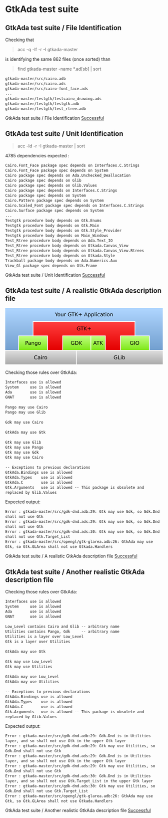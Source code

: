 
# GtkAda test suite



##  GtkAda test suite / File Identification

  Checking that  

  > acc -q -lf -r -I gtkada-master  

  is identifying the same 862 files (once sorted) than  

  > find gtkada-master -name *.ad[sb] | sort  
```  
gtkada-master/src/cairo.adb
gtkada-master/src/cairo.ads
gtkada-master/src/cairo-font_face.ads
...
gtkada-master/testgtk/testcairo_drawing.ads
gtkada-master/testgtk/testgtk.adb
gtkada-master/testgtk/test_rtree.adb
```  


GtkAda test suite / File Identification [Successful](tests_status.md#successful)

##  GtkAda test suite / Unit Identification


  > acc -ld -r -I gtkada-master | sort  

  4785 dependencies expected :  

```  
Cairo.Font_Face package spec depends on Interfaces.C.Strings
Cairo.Font_Face package spec depends on System
Cairo package spec depends on Ada.Unchecked_Deallocation
Cairo package spec depends on Glib
Cairo package spec depends on Glib.Values
Cairo package spec depends on Interfaces.C.Strings
Cairo package spec depends on System
Cairo.Pattern package spec depends on System
Cairo.Scaled_Font package spec depends on Interfaces.C.Strings
Cairo.Surface package spec depends on System
...
Testgtk procedure body depends on Gtk.Enums
Testgtk procedure body depends on Gtk.Main
Testgtk procedure body depends on Gtk.Style_Provider
Testgtk procedure body depends on Main_Windows
Test_Rtree procedure body depends on Ada.Text_IO
Test_Rtree procedure body depends on Gtkada.Canvas_View
Test_Rtree procedure body depends on Gtkada.Canvas_View.Rtrees
Test_Rtree procedure body depends on Gtkada.Style
Trackball package body depends on Ada.Numerics.Aux
View_Gl package spec depends on Gtk.Frame
```  


GtkAda test suite / Unit Identification [Successful](tests_status.md#successful)

##  GtkAda test suite / A realistic GtkAda description file


  ![](gtk.png)  

  Checking those rules over GtkAda:  

```  
Interfaces use is allowed
System     use is allowed 
Ada        use is allowed
GNAT       use is allowed

Pango may use Cairo
Pango may use Glib

Gdk may use Cairo

GtkAda may use Gtk 

Gtk may use Glib
Gtk may use Pango
Gtk may use Gdk
Gtk may use Cairo

-- Exceptions to previous declarations
GtkAda.Bindings use is allowed
GtkAda.Types    use is allowed
GtkAda.C        use is allowed
Gtk.Arguments   use is allowed -- This package is obsolete and replaced by Glib.Values
```  

  Expected output:  

```  
Error : gtkada-master/src/gdk-dnd.adb:29: Gtk may use Gdk, so Gdk.Dnd shall not use Gtk
Error : gtkada-master/src/gdk-dnd.ads:29: Gtk may use Gdk, so Gdk.Dnd shall not use Gtk
Error : gtkada-master/src/gdk-dnd.ads:30: Gtk may use Gdk, so Gdk.Dnd shall not use Gtk.Target_List
Error : gtkada-master/src/opengl/gtk-glarea.adb:26: GtkAda may use Gtk, so Gtk.GLArea shall not use Gtkada.Handlers
```  


GtkAda test suite / A realistic GtkAda description file [Successful](tests_status.md#successful)

##  GtkAda test suite / Another realistic GtkAda description file


  Checking those rules over GtkAda:  

```  
Interfaces use is allowed
System     use is allowed 
Ada        use is allowed
GNAT       use is allowed

Low_Level contains Cairo and Glib -- arbitrary name
Utilities contains Pango, Gdk     -- arbitrary name
Utilities is a layer over Low_Level
Gtk is a layer over Utilities

GtkAda may use Gtk 

Gtk may use Low_Level
Gtk may use Utilities

GtkAda may use Low_Level
GtkAda may use Utilities

-- Exceptions to previous declarations
GtkAda.Bindings use is allowed
GtkAda.Types    use is allowed
GtkAda.C        use is allowed
Gtk.Arguments   use is allowed -- This package is obsolete and replaced by Glib.Values
```  

  Expected output:  

```  
Error : gtkada-master/src/gdk-dnd.adb:29: Gdk.Dnd is in Utilities layer, and so shall not use Gtk in the upper Gtk layer
Error : gtkada-master/src/gdk-dnd.adb:29: Gtk may use Utilities, so Gdk.Dnd shall not use Gtk
Error : gtkada-master/src/gdk-dnd.ads:29: Gdk.Dnd is in Utilities layer, and so shall not use Gtk in the upper Gtk layer
Error : gtkada-master/src/gdk-dnd.ads:29: Gtk may use Utilities, so Gdk.Dnd shall not use Gtk
Error : gtkada-master/src/gdk-dnd.ads:30: Gdk.Dnd is in Utilities layer, and so shall not use Gtk.Target_List in the upper Gtk layer
Error : gtkada-master/src/gdk-dnd.ads:30: Gtk may use Utilities, so Gdk.Dnd shall not use Gtk.Target_List
Error : gtkada-master/src/opengl/gtk-glarea.adb:26: GtkAda may use Gtk, so Gtk.GLArea shall not use Gtkada.Handlers
```  


GtkAda test suite / Another realistic GtkAda description file [Successful](tests_status.md#successful)
